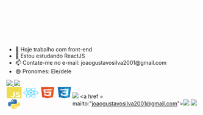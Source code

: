 
<h1 style="color: #fdfdfd;">Olá, me chamo João Gustavo Ribeiro da Silva,<br><span>é um prazer ter você por aqui!</span></h1>
  <ul>
    <li>
      🔭 Hoje trabalho com front-end
    </li>
    <li>
      🌱 Estou estudando ReactJS
    </li>
    <li>
      📫 Contate-me no e-mail: joaogustavosilva2001@gmail.com
    </li>
    <li>
      😄 Pronomes: Ele/dele
    </li>
  </ul>

<div>
  <a href="https://github.com/joaosilva-web">
  <img height="180em" src="https://github-readme-stats.vercel.app/api?username=joaosilva-web&show_icons=true&theme=light&include_all_commits=true&count_private=true"/>
  <img height="180em" src="https://github-readme-stats.vercel.app/api/top-langs/?username=joaosilva-web&layout=compact&langs_count=7&theme=light"/>
  </a>
</div>


<div style="display: flex; justify-content: space-between">
  <div>
    <img align="center" alt="Js" height="30" width="40" src="https://raw.githubusercontent.com/devicons/devicon/master/icons/javascript/javascript-plain.svg">
    <img align="center" alt="React" height="30" width="40" src="https://raw.githubusercontent.com/devicons/devicon/master/icons/react/react-original.svg">
    <img align="center" alt="HTML" height="30" width="40" src="https://raw.githubusercontent.com/devicons/devicon/master/icons/html5/html5-original.svg">
    <img align="center" alt="CSS" height="30" width="40" src="https://raw.githubusercontent.com/devicons/devicon/master/icons/css3/css3-original.svg">
    <img align="center" alt="Python" height="30" width="40" src="https://raw.githubusercontent.com/devicons/devicon/master/icons/python/python-original.svg">
  </div>
  <div>
   
  <a href="https://www.instagram.com/joaogustavo.r.s" target="_blank"><img src="https://img.shields.io/badge/-Instagram-%23E4405F?style=for-the-badge&logo=instagram&logoColor=white" target="_blank"></a>
  <a href = mailto:"joaogustavosilva2001@gmail.com"><img src="https://img.shields.io/badge/-Gmail-%23333?style=for-the-badge&logo=gmail&logoColor=white" target="_blank"></a>
  <a href="https://www.linkedin.com/in/jo%C3%A3o-silva-dev-web/" target="_blank"><img src="https://img.shields.io/badge/-LinkedIn-%230077B5?style=for-the-badge&logo=linkedin&logoColor=white" target="_blank"></a> 
  </div>
</div>
